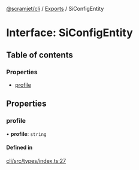 [@scramjet/cli](../README.md) / [Exports](../modules.md) / SiConfigEntity

# Interface: SiConfigEntity

## Table of contents

### Properties

- [profile](SiConfigEntity.md#profile)

## Properties

### profile

• **profile**: `string`

#### Defined in

[cli/src/types/index.ts:27](https://github.com/scramjetorg/transform-hub/blob/HEAD/packages/cli/src/types/index.ts#L27)
